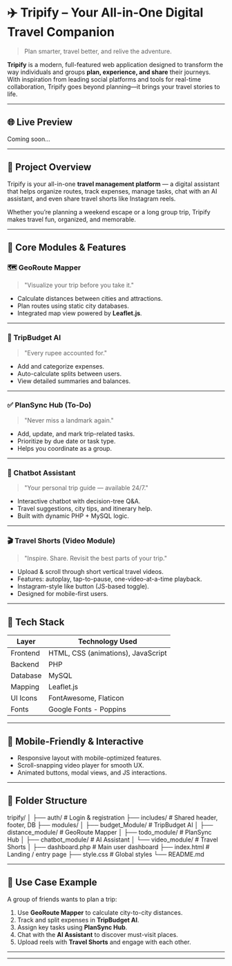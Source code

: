 # ✈️ Tripify – Your All-in-One Digital Travel Companion

> Plan smarter, travel better, and relive the adventure.

**Tripify** is a modern, full-featured web application designed to transform the way individuals and groups **plan, experience, and share** their journeys. With inspiration from leading social platforms and tools for real-time collaboration, Tripify goes beyond planning—it brings your travel stories to life.

---

## 🌐 Live Preview

Coming soon...

---

## 📌 Project Overview

Tripify is your all-in-one **travel management platform** — a digital assistant that helps organize routes, track expenses, manage tasks, chat with an AI assistant, and even share travel shorts like Instagram reels.

Whether you’re planning a weekend escape or a long group trip, Tripify makes travel fun, organized, and memorable.

---

## 🧩 Core Modules & Features

### 🗺️ GeoRoute Mapper

> "Visualize your trip before you take it."

- Calculate distances between cities and attractions.
- Plan routes using static city databases.
- Integrated map view powered by **Leaflet.js**.

---

### 💸 TripBudget AI

> "Every rupee accounted for."

- Add and categorize expenses.
- Auto-calculate splits between users.
- View detailed summaries and balances.

---

### ✅ PlanSync Hub (To-Do)

> "Never miss a landmark again."

- Add, update, and mark trip-related tasks.
- Prioritize by due date or task type.
- Helps you coordinate as a group.

---

### 🤖 Chatbot Assistant

> "Your personal trip guide — available 24/7."

- Interactive chatbot with decision-tree Q&A.
- Travel suggestions, city tips, and itinerary help.
- Built with dynamic PHP + MySQL logic.

---

### 🎬 Travel Shorts (Video Module)

> "Inspire. Share. Revisit the best parts of your trip."

- Upload & scroll through short vertical travel videos.
- Features: autoplay, tap-to-pause, one-video-at-a-time playback.
- Instagram-style like button (JS-based toggle).
- Designed for mobile-first users.

---

## 🎨 Tech Stack

| Layer    | Technology Used                    |
| -------- | ---------------------------------- |
| Frontend | HTML, CSS (animations), JavaScript |
| Backend  | PHP                                |
| Database | MySQL                              |
| Mapping  | Leaflet.js                         |
| UI Icons | FontAwesome, Flaticon              |
| Fonts    | Google Fonts - Poppins             |

---

## 📱 Mobile-Friendly & Interactive

- Responsive layout with mobile-optimized features.
- Scroll-snapping video player for smooth UX.
- Animated buttons, modal views, and JS interactions.

---

## 📁 Folder Structure

tripify/
│
├── auth/ # Login & registration
├── includes/ # Shared header, footer, DB
├── modules/
│ ├── budget_Module/ # TripBudget AI
│ ├── distance_module/ # GeoRoute Mapper
│ ├── todo_module/ # PlanSync Hub
│ ├── chatbot_module/ # AI Assistant
│ └── video_module/ # Travel Shorts
│
├── dashboard.php # Main user dashboard
├── index.html # Landing / entry page
├── style.css # Global styles
└── README.md

---

## 🧪 Use Case Example

A group of friends wants to plan a trip:

1. Use **GeoRoute Mapper** to calculate city-to-city distances.
2. Track and split expenses in **TripBudget AI**.
3. Assign key tasks using **PlanSync Hub**.
4. Chat with the **AI Assistant** to discover must-visit places.
5. Upload reels with **Travel Shorts** and engage with each other.

---

---
